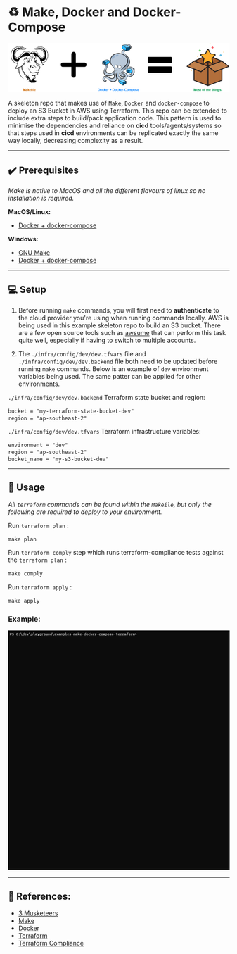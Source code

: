# :recycle: Make, Docker and Docker-Compose

![image](docs/triforce.png)

A skeleton repo that makes use of `Make`, `Docker` and `docker-compose` to deploy an S3 Bucket in AWS using Terraform. This repo can be extended to include extra steps to build/pack application code. This pattern is used to minimise the dependencies and reliance on **cicd** tools/agents/systems so that steps used in **cicd** environments can be replicated exactly the same way locally, decreasing complexity as a result.

---

## :heavy_check_mark: Prerequisites

_Make is native to MacOS and all the different flavours of linux so no installation is required._

**MacOS/Linux:**
* [Docker + docker-compose](https://hub.docker.com/editions/community/docker-ce-desktop-mac/)

**Windows:**
* [GNU Make](http://gnuwin32.sourceforge.net/packages/make.htm)
* [Docker + docker-compose](https://hub.docker.com/editions/community/docker-ce-desktop-windows/)

---
## :computer: Setup

1. Before running `make` commands, you will first need to **authenticate** to the cloud provider you're using when running commands locally. AWS is being used in this example skeleton repo to build an S3 bucket. There are a few open source tools such as [awsume](https://awsu.me/) that can perform this task quite well, especially if having to switch to multiple accounts.

2. The `./infra/config/dev/dev.tfvars` file and  `./infra/config/dev/dev.backend` file both need to be updated before running `make` commands. Below is an example of `dev` environment variables being used. The same patter can be applied for other environments.

`./infra/config/dev/dev.backend` Terraform state bucket and region:
```hcl
bucket = "my-terraform-state-bucket-dev"
region = "ap-southeast-2"
```
`./infra/config/dev/dev.tfvars` Terraform infrastructure variables:
```hcl
environment = "dev"
region = "ap-southeast-2"
bucket_name = "my-s3-bucket-dev"
```
---

## :mega: Usage

_All `terraform` commands can be found within the `Makeile`, but only the following are required to deploy to your environment._

Run `terraform plan` :
```makefile
make plan
```
Run `terraform comply` step which runs terraform-compliance tests against the `terraform plan` :
```makefile
make comply
```
Run `terraform apply` :
```makefile
make apply
```

### Example:
![image](docs/example.gif)

---

## :bookmark_tabs: References:

* [3 Musketeers](https://3musketeers.io/)
* [Make](https://opensource.com/article/18/8/what-how-makefile/)
* [Docker](https://www.docker.com/)
* [Terraform](https://www.terraform.io/)
* [Terraform Compliance](https://terraform-compliance.com/)
